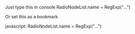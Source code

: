 Just type this in console RadioNodeList.name = RegExp("...")


Or set this as a bookmark

javascript: RadioNodeList.name = RegExp("...")
